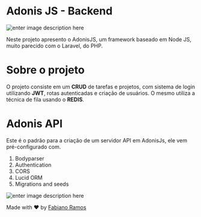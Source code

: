 ﻿# Adonis JS - Backend
![enter image description here](https://lh4.googleusercontent.com/LicO4Oo3bN9-Pw5aQMp_CMf35QbvlmhpG_33jTIWcOZebslTaGDr5XYqlMI9s9d35yJ-xcjbAZXNlF4GsnYS496P0Eqq93tqlZq64NUYPeTZaAIzh5y13gO2Dz-WTCe-SApEC1PG)

Neste projeto apresento o AdonisJS, um framework baseado em Node JS, muito parecido com o Laravel, do PHP.

# Sobre o projeto

O projeto consiste em um  **CRUD** de tarefas e projetos, com sistema de login utilizando **JWT**, rotas autenticadas e criação de usuários. O mesmo utiliza a técnica de fila usando o **REDIS**.

# Adonis API 
  
Este é o padrão para a criação de um servidor API em AdonisJs, ele vem pré-configurado com.

1. Bodyparser
2. Authentication
3. CORS
4. Lucid ORM
5. Migrations and seeds


![enter image description here](https://media.giphy.com/media/gLcUG7QiR0jpMzoNUu/giphy.gif)

Made with :heart: by <a href="https://github.com/fabramosdev" target="_blank">Fabiano Ramos</a>

&#xa0;



